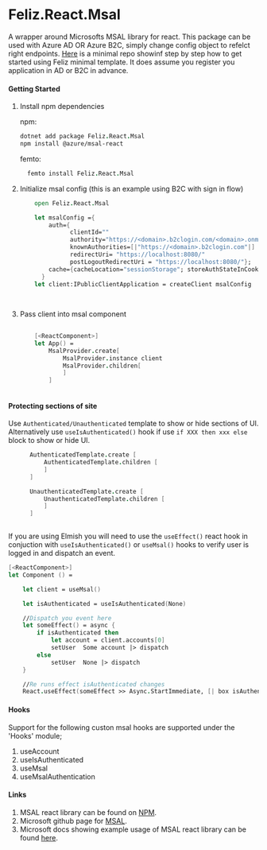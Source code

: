 # Feliz.React.Msal

A wrapper around Microsofts MSAL library for react. This package can be used with Azure AD OR Azure B2C, simply change config object to refelct right endpoints.
[Here](https://github.com/rasheedaboud/Feliz.Auth.Examples/blob/master/README.md) is a minimal repo showinf step by step how to get started using Feliz minimal template. It does assume you register you application in AD or B2C in advance.

#### Getting Started 

1. Install npm dependencies

    npm:
    ```fs
    dotnet add package Feliz.React.Msal
    npm install @azure/msal-react
    ```

    femto:
    ```fs
      femto install Feliz.React.Msal
    ```
    
2. Initialize msal config (this is an example using B2C with sign in flow)

    ```fs
        open Feliz.React.Msal
    
        let msalConfig ={
            auth={
                  clientId=""
                  authority="https://<domain>.b2clogin.com/<domain>.onmicrosoft.com/<Sign in flow>"
                  knownAuthorities=[|"https://<domain>.b2clogin.com"|]
                  redirectUri= "https://localhost:8080/"
                  postLogoutRedirectUri = "https://localhost:8080/"};
            cache={cacheLocation="sessionStorage"; storeAuthStateInCookie=false}
          }
        let client:IPublicClientApplication = createClient msalConfig
        
        
    ```
    
3. Pass client into msal component
    ```fs
  
        [<ReactComponent>]
        let App() =
            MsalProvider.create[
                MsalProvider.instance client
                MsalProvider.children[
                ]
            ]
             
    ```
    
    
#### Protecting sections of site

Use ``Authenticated/Unauthenticated`` template to show or hide sections of UI. Alternatively  use ``useIsAuthenticated()`` hook if use ``if XXX then xxx else `` block to show or hide UI.

```fs
      AuthenticatedTemplate.create [
          AuthenticatedTemplate.children [
          ]
      ]

      UnauthenticatedTemplate.create [
          UnauthenticatedTemplate.children [
          ]
      ]
          
```



If you are using Elmish you will need to use the ``useEffect()`` react hook in conjuction with ``useIsAuthenticated()`` or ``useMsal()`` hooks to verify user is logged in and dispatch an event.

```fs
[<ReactComponent>]
let Component () =

    let client = useMsal()

    let isAuthenticated = useIsAuthenticated(None)

    //Dispatch you event here
    let someEffect() = async {
        if isAuthenticated then
            let account = client.accounts[0]
            setUser  Some account |> dispatch
        else 
            setUser  None |> dispatch
    }

    //Re runs effect isAuthenticated changes
    React.useEffect(someEffect >> Async.StartImmediate, [| box isAuthenticated |])
```

#### Hooks 

Support for the following custon msal hooks are supported under the 'Hooks' module;

1. useAccount
2. useIsAuthenticated
3. useMsal
4. useMsalAuthentication

#### Links

1. MSAL react library can be found on [NPM](https://www.npmjs.com/package/@azure/msal-react).
2. Microsoft github page for [MSAL](https://github.com/AzureAD/microsoft-authentication-library-for-js).
3. Microsoft docs showing example usage of MSAL react library can be found [here](https://docs.microsoft.com/en-us/azure/active-directory/develop/tutorial-v2-react).


